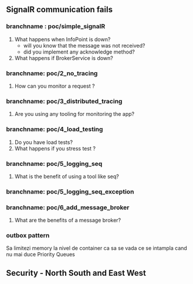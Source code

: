 ## SignalR communication fails

### branchname : poc/simple_signalR
1. What happens when InfoPoint is down?
    - will you know that the message was not received? 
    - did you implement any acknowledge method? 
2. What happens if BrokerService is down?

### branchname: poc/2_no_tracing
1. How can you monitor a request ? 

### branchname: poc/3_distributed_tracing
1. Are you using any tooling for monitoring the app?

### branchname: poc/4_load_testing
1. Do you have load tests?
2. What happens if you stress test ? 

### branchname: poc/5_logging_seq
1. What is the benefit of using a tool like seq?

### branchname: poc/5_logging_seq_exception

### branchname: poc/6_add_message_broker
1. What are the benefits of a message broker?

### outbox pattern


Sa limitezi memory la nivel de container ca sa se vada ce se intampla cand nu mai duce
Priority Queues

## Security - North South and East West 